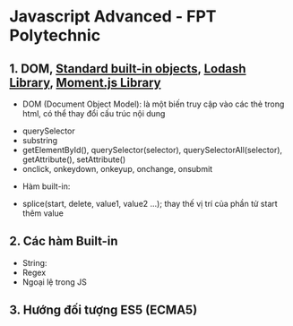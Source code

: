 # Javascript Advanced - FPT Polytechnic
## 1. DOM, [Standard built-in objects](https://developer.mozilla.org/vi/docs/Web/JavaScript/Reference/Global_Objects), [Lodash Library](https://lodash.com/), [Moment.js Library](https://momentjs.com/)
- DOM (Document Object Model): là một biến truy cập vào các thẻ trong html, có thể thay đổi cấu trúc nội dung
+ querySelector
+ substring
+ getElementById(), querySelector(selector), querySelectorAll(selector), getAttribute(), setAttribute()
+ onclick, onkeydown, onkeyup, onchange, onsubmit
- Hàm built-in:
+ splice(start, delete, value1, value2 ...); thay thế vị trí của phần tử start thêm value

## 2. Các hàm Built-in
- String:
- Regex
- Ngoại lệ trong JS
## 3. Hướng đối tượng ES5 (ECMA5)

